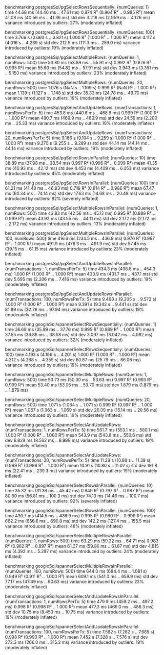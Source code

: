 benchmarking postgresSql/pgSelectRowsSequentially: {numQueries: 1}
time                 44.68 ms   (44.46 ms .. 47.61 ms)
                     0.974 R²   (0.964 R² .. 0.985 R²)
mean                 41.08 ms   (40.56 ms .. 41.36 ms)
std dev              3.219 ms   (2.959 ms .. 4.126 ms)
variance introduced by outliers: 27% (moderately inflated)

benchmarking postgresSql/pgSelectRowsSequentially: {numQueries: 100}
time                 3.766 s    (3.660 s .. 3.821 s)
                     1.000 R²   (1.000 R² .. 1.000 R²)
mean                 4.117 s    (4.016 s .. 4.239 s)
std dev              212.5 ms   (111.3 ms .. 259.0 ms)
variance introduced by outliers: 19% (moderately inflated)

benchmarking postgresSql/pgSelectMultipleRows: {numQueries: 1, numRows: 500}
time                 53.80 ms   (53.89 ms .. 55.91 ms)
                     0.992 R²   (0.976 R² .. 0.995 R²)
mean                 55.60 ms   (54.82 ms .. 57.91 ms)
std dev              3.943 ms   (3.351 ms .. 5.150 ms)
variance introduced by outliers: 23% (moderately inflated)

benchmarking postgresSql/pgSelectMultipleRows: {numQueries: 20, numRows: 500}
time                 1.076 s    (NaN s .. 1.109 s)
                     0.999 R²   (NaN R² .. 1.000 R²)
mean                 1.139 s    (1.127 s .. 1.148 s)
std dev              35.33 ms   (24.78 ms .. 49.70 ms)
variance introduced by outliers: 19% (moderately inflated)

benchmarking postgresSql/pgSelectAndUpdateRows: {numTransactions: 1, numRowsPerTx: 5}
time                 453.8 ms   (440.6 ms .. 468.8 ms)
                     0.999 R²   (1.000 R² .. 1.000 R²)
mean                 480.7 ms   (469.9 ms .. 480.9 ms)
std dev              24.59 ms   (2.200 ms .. 25.33 ms)
variance introduced by outliers: 19% (moderately inflated)

benchmarking postgresSql/pgSelectAndUpdateRows: {numTransactions: 20, numRowsPerTx: 5}
time                 9.186 s    (9.104 s .. 9.259 s)
                     1.000 R²   (1.000 R² .. 1.000 R²)
mean                 9.270 s    (9.255 s .. 9.289 s)
std dev              44.14 ms   (44.14 ms .. 44.14 ms)
variance introduced by outliers: 19% (moderately inflated)

benchmarking postgresSql/pgSelectRowsInParallel: {numQueries: 10}
time                 38.89 ms   (37.98 ms .. 38.54 ms)
                     0.997 R²   (0.996 R² .. 0.999 R²)
mean                 41.35 ms   (40.93 ms .. 42.12 ms)
std dev              4.453 ms   (4.409 ms .. 6.053 ms)
variance introduced by outliers: 45% (moderately inflated)

benchmarking postgresSql/pgSelectRowsInParallel: {numQueries: 100}
time                 61.21 ms   (41.48 ms .. 46.93 ms)
                     0.719 R²   (0.814 R² .. 0.986 R²)
mean                 67.47 ms   (60.34 ms .. 74.14 ms)
std dev              17.63 ms   (14.68 ms .. 20.48 ms)
variance introduced by outliers: 82% (severely inflated)

benchmarking postgresSql/pgSelectMultipleRowsInParallel: {numQueries: 1, numRows: 500}
time                 43.83 ms   (42.56 ms .. 45.12 ms)
                     0.995 R²   (0.989 R² .. 0.999 R²)
mean                 43.92 ms   (43.55 ms .. 44.11 ms)
std dev              2.172 ms   (2.172 ms .. 2.172 ms)
variance introduced by outliers: 13% (moderately inflated)

benchmarking postgresSql/pgSelectMultipleRowsInParallel: {numQueries: 100, numRows: 500}
time                 416.6 ms   (234.5 ms .. 436.9 ms)
                     0.976 R²   (0.997 R² .. 1.000 R²)
mean                 491.9 ms   (478.3 ms .. 491.9 ms)
std dev              57.45 ms   (39.15 ms .. 61.15 ms)
variance introduced by outliers: 23% (moderately inflated)

benchmarking postgresSql/pgSelectAndUpdateRowsInParallel: {numTransactions : 1, numRowsPerTx: 5}
time                 434.3 ms   (408.8 ms .. 454.3 ms)
                     1.000 R²   (1.000 R² .. 1.000 R²)
mean                 433.9 ms   (431.7 ms .. 437.1 ms)
std dev              5.695 ms   (2.206 ms .. 7.416 ms)
variance introduced by outliers: 19% (moderately inflated)

benchmarking postgresSql/pgSelectAndUpdateRowsInParallel: {numTransactions: 100, numRowsPerTx: 5}
time                 9.463 s    (9.205 s .. 9.572 s)
                     1.000 R²   (1.000 R² .. 1.000 R²)
mean                 9.391 s    (9.342 s .. 9.441 s)
std dev              81.89 ms   (32.78 ms .. 97.94 ms)
variance introduced by outliers: 19% (moderately inflated)

benchmarking googleSql/spannerSelectRowsSequentially: {numQueries: 1}
time                 36.69 ms   (35.99 ms .. 37.76 ms)
                     0.995 R²   (0.989 R² .. 1.000 R²)
mean                 37.55 ms   (36.89 ms .. 38.58 ms)
std dev              3.097 ms   (3.042 ms .. 4.082 ms)
variance introduced by outliers: 32% (moderately inflated)

benchmarking googleSql/spannerSelectRowsSequentially: {numQueries: 100}
time                 4.193 s    (4.196 s .. 4.201 s)
                     1.000 R²   (1.000 R² .. 1.000 R²)
mean                 4.312 s    (4.268 s .. 4.355 s)
std dev              80.87 ms   (25.79 ms .. 86.06 ms)
variance introduced by outliers: 19% (moderately inflated)

benchmarking googleSql/spannerSelectMultipleRows: {numQueries: 1, numRows: 500}
time                 53.73 ms   (50.30 ms .. 53.63 ms)
                     0.997 R²   (0.993 R² .. 0.999 R²)
mean                 53.40 ms   (53.05 ms .. 53.70 ms)
std dev              1.879 ms   (1.879 ms .. 1.879 ms)

benchmarking googleSql/spannerSelectMultipleRows: {numQueries: 20, numRows: 500}
time                 1.071 s    (1.064 s .. 1.071 s)
                     0.999 R²   (0.997 R² .. 1.000 R²)
mean                 1.067 s    (1.063 s .. 1.069 s)
std dev              20.09 ms   (16.14 ms .. 20.56 ms)
variance introduced by outliers: 19% (moderately inflated)

benchmarking googleSql/spannerSelectAndUpdateRows: {numTransactions: 1, numRowsPerTx: 5}
time                 561.7 ms   (553.1 ms .. 580.1 ms)
                     1.000 R²   (1.000 R² .. 1.000 R²)
mean                 543.9 ms   (543.8 ms .. 550.6 ms)
std dev              8.828 ms   (8.562 ms .. 8.999 ms)
variance introduced by outliers: 19% (moderately inflated)

benchmarking googleSql/spannerSelectAndUpdateRows: {numTransactions: 20, numRowsPerTx: 5}
time                 11.29 s    (10.88 s .. 11.39 s)
                     0.999 R²   (0.999 R² .. 1.000 R²)
mean                 10.91 s    (10.80 s .. 11.02 s)
std dev              191.8 ms   (22.41 ms .. 239.3 ms)
variance introduced by outliers: 19% (moderately inflated)

benchmarking googleSql/spannerSelectRowsInParallel: {numQueries: 10}
time                 35.32 ms   (31.36 ms .. 45.42 ms)
                     0.849 R²   (0.797 R² .. 0.987 R²)
mean                 80.60 ms   (56.81 ms .. 100.3 ms)
std dev              74.13 ms   (14.46 ms .. 100.7 ms)
variance introduced by outliers: 92% (severely inflated)

benchmarking googleSql/spannerSelectRowsInParallel: {numQueries: 100}
time                 430.7 ms   (414.5 ms .. 436.9 ms)
                     0.995 R²   (0.980 R² .. 0.999 R²)
mean                 662.2 ms   (656.6 ms .. 690.8 ms)
std dev              142.2 ms   (127.4 ms .. 155.5 ms)
variance introduced by outliers: 48% (moderately inflated)

benchmarking googleSql/spannerSelectMultipleRowsInParallel: {numQueries: 1, numRows: 500}
time                 63.29 ms   (59.32 ms .. 64.71 ms)
                     0.983 R²   (0.982 R² .. 0.997 R²)
mean                 61.37 ms   (59.80 ms .. 61.87 ms)
std dev              4.815 ms   (4.392 ms .. 5.287 ms)
variance introduced by outliers: 24% (moderately inflated)

benchmarking googleSql/spannerSelectMultipleRowsInParallel: {numQueries: 100, numRows: 500}
time                 644.0 ms   (684.4 ms .. 1.081 s)
                     0.949 R²   (0.911 R² .. 1.000 R²)
mean                 609.1 ms   (541.0 ms .. 659.9 ms)
std dev              77.17 ms   (47.49 ms .. 90.63 ms)
variance introduced by outliers: 23% (moderately inflated)

benchmarking googleSql/spannerSelectAndUpdateRowsInParallel: {numTransactions: 1, numRowsPerTx: 5}
time                 479.9 ms   (459.2 ms .. 497.2 ms)
                     0.998 R²   (0.998 R² .. 1.000 R²)
mean                 477.3 ms   (469.0 ms .. 488.3 ms)
std dev              10.75 ms   (8.453 ms .. 10.75 ms)
variance introduced by outliers: 19% (moderately inflated)

benchmarking googleSql/spannerSelectAndUpdateRowsInParallel: {numTransactions: 100, numRowsPerTx: 5}
time                 7.582 s    (7.262 s .. 7.685 s)
                     0.998 R²   (0.993 R² .. 1.000 R²)
mean                 7.452 s    (7.328 s .. 7.576 s)
std dev              272.3 ms   (266.0 ms .. 315.2 ms)
variance introduced by outliers: 19% (moderately inflated)

